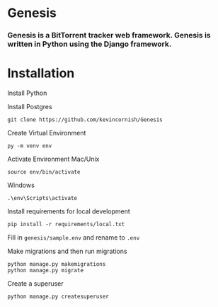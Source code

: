 # Genesis
### Genesis is a BitTorrent tracker web framework. Genesis is written in Python using the Django framework. 

# Installation
Install Python

Install Postgres

```
git clone https://github.com/kevincornish/Genesis
```

Create Virtual Environment 
```
py -m venv env
```
Activate Environment
Mac/Unix
```
source env/bin/activate
```
Windows
```
.\env\Scripts\activate
```

Install requirements for local development
```
pip install -r requirements/local.txt
```

Fill in ```genesis/sample.env``` and rename to ```.env```

Make migrations and then run migrations
```
python manage.py makemigrations
python manage.py migrate
```

Create a superuser
```
python manage.py createsuperuser
```